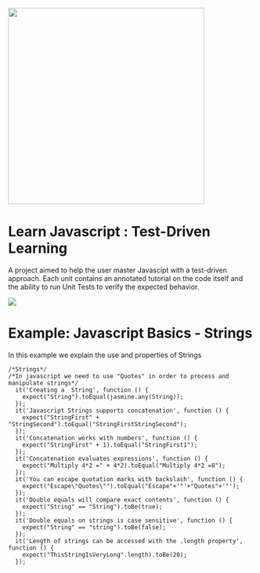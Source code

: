 <a name="README">[<img src="https://s3-us-west-2.amazonaws.com/martinbucket/Learn+Javascript-logo.png" width="400px" />](https://github.com/MartinChavez/Learn-Javascript)</a>

Learn Javascript : Test-Driven Learning
================

A project aimed to help the user master Javascipt with a test-driven approach. Each unit contains an annotated tutorial on the code itself and the ability to run Unit Tests to verify the expected behavior.

<a name="README">[<img src="https://s3-us-west-2.amazonaws.com/martinbucket/arrays.png"  />](https://github.com/MartinChavez/Learn-Javascript)</a>

Example: Javascript Basics - Strings
====================
In this example we explain the use and properties of Strings 
<!--  -->
    /*Strings*/
    /*In javascript we need to use "Quotes" in order to process and manipulate strings*/
      it('Creating a  String', function () {
        expect("String").toEqual(jasmine.any(String));
      });
      it('Javascript Strings supports concatenation', function () {
        expect("StringFirst" + "StringSecond").toEqual("StringFirstStringSecond");
      });
      it('Concatenation works with numbers', function () {
        expect("StringFirst" + 1).toEqual("StringFirst1");
      });
      it('Concatenation evaluates expressions', function () {
        expect("Multiply 4*2 =" + 4*2).toEqual("Multiply 4*2 =8");
      });
      it('You can escape quotation marks with backslash', function () {
        expect("Escape\"Quotes\"").toEqual("Escape"+'"'+"Quotes"+'"');
      });
      it('Double equals will compare exact contents', function () {
        expect("String" == "String").toBe(true);
      });
      it('Double equals on strings is case sensitive', function () {
        expect("String" == "string").toBe(false);
      });
      it('Length of strings can be accessed with the .length property', function () {
        expect("ThisStringIsVeryLong".length).toBe(20);
      });
